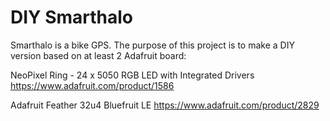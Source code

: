 # DIY Smarthalo

Smarthalo is a bike GPS. The purpose of this project is to make a DIY version based on at least 2 Adafruit board:

NeoPixel Ring - 24 x 5050 RGB LED with Integrated Drivers
https://www.adafruit.com/product/1586

Adafruit Feather 32u4 Bluefruit LE
https://www.adafruit.com/product/2829


